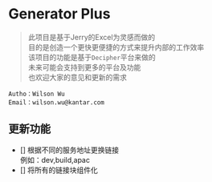# Generator Plus
> 此项目是基于Jerry的Excel为灵感而做的   
> 目的是创造一个更快更便捷的方式来提升内部的工作效率   
> 该项目的功能是基于`Decipher`平台来做的   
> 未来可能会支持到更多的平台及功能   
> 也欢迎大家的意见和更新的需求
```
Autho：Wilson Wu   
Email：wilson.wu@kantar.com   
```

## 更新功能
- [] 根据不同的服务地址更换链接   
例如：dev,build,apac
- [] 将所有的链接块组件化

